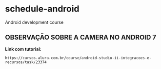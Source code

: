 # schedule-android
Android development course

## OBSERVAÇÃO SOBRE A CAMERA NO ANDROID 7
**Link com tutorial:**

```
https://cursos.alura.com.br/course/android-studio-ii-integracoes-e-recursos/task/23374
```
